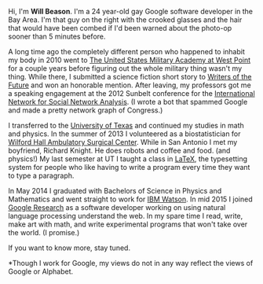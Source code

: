 Hi, I'm **Will Beason**. I'm a 24 year-old gay Google software developer in the Bay Area. I'm that guy on the right with the crooked glasses and the hair that would have been combed if I'd been warned about the photo-op sooner than 5 minutes before.

A long time ago the completely different person who happened to inhabit my body in 2010 went to [The United States Military Academy at West Point](http://www.usma.edu/SitePages/Home.aspx) for a couple years before figuring out the whole military thing wasn't my thing. While there, I submitted a science fiction short story to [Writers of the Future](http://www.writersofthefuture.com/) and won an honorable mention. After leaving, my professors got me a speaking engagement at the 2012 Sunbelt conference for the [International Network for Social Network Analysis](http://www.insna.org/). (I wrote a bot that spammed Google and made a pretty network graph of Congress.)

I transferred to the [University of Texas](http://www.utexas.edu/) and continued my studies in math and physics. In the summer of 2013 I volunteered as a biostatistician for [Wilford Hall Ambulatory Surgical Center](http://www.whasc.af.mil/). While in San Antonio I met my boyfriend, Richard Knight. He does robots and coffee and food. (and physics!) My last semester at UT I taught a class in [LaTeX](http://www.latex-project.org/), the typesetting system for people who like having to write a program every time they want to type a paragraph.

In May 2014 I graduated with Bachelors of Science in Physics and Mathematics and went straight to work for [IBM Watson](http://www.ibm.com/smarterplanet/us/en/ibmwatson/). In mid 2015 I joined [Google Research](https://research.google.com/) as a software developer working on using natural language processing understand the web. In my spare time I read, write, make art with math, and write experimental programs that won't take over the world. (I promise.)

If you want to know more, stay tuned.

*Though I work for Google, my views do not in any way reflect the views of Google or Alphabet.